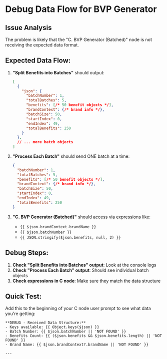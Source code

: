 # Debug Data Flow for BVP Generator

## Issue Analysis
The problem is likely that the "C. BVP Generator (Batched)" node is not receiving the expected data format.

## Expected Data Flow:

1. **"Split Benefits into Batches"** should output:
   ```json
   [
     {
       "json": {
         "batchNumber": 1,
         "totalBatches": 5,
         "benefits": [/* 50 benefit objects */],
         "brandContext": {/* brand info */},
         "batchSize": 50,
         "startIndex": 0,
         "endIndex": 49,
         "totalBenefits": 250
       }
     },
     // ... more batch objects
   ]
   ```

2. **"Process Each Batch"** should send ONE batch at a time:
   ```json
   {
     "batchNumber": 1,
     "totalBatches": 5,
     "benefits": [/* 50 benefit objects */],
     "brandContext": {/* brand info */},
     "batchSize": 50,
     "startIndex": 0,
     "endIndex": 49,
     "totalBenefits": 250
   }
   ```

3. **"C. BVP Generator (Batched)"** should access via expressions like:
   - `{{ $json.brandContext.brandName }}`
   - `{{ $json.batchNumber }}`
   - `{{ JSON.stringify($json.benefits, null, 2) }}`

## Debug Steps:

1. **Check "Split Benefits into Batches" output**: Look at the console logs
2. **Check "Process Each Batch" output**: Should see individual batch objects
3. **Check expressions in C node**: Make sure they match the data structure

## Quick Test:
Add this to the beginning of your C node user prompt to see what data you're getting:

```
**DEBUG - Received Data Structure:**
- Keys available: {{ Object.keys($json) }}
- Batch Number: {{ $json.batchNumber || 'NOT FOUND' }}
- Benefits Count: {{ ($json.benefits && $json.benefits.length) || 'NOT FOUND' }}
- Brand Name: {{ $json.brandContext?.brandName || 'NOT FOUND' }}

---
```
